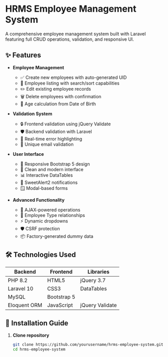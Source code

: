 # HRMS Employee Management System

A comprehensive employee management system built with Laravel featuring full CRUD operations, validation, and responsive UI.

## ✨ Features

- **Employee Management**
  - ✅ Create new employees with auto-generated UID
  - 📄 Employee listing with search/sort capabilities
  - ✏️ Edit existing employee records
  - 🗑️ Delete employees with confirmation
  - 📅 Age calculation from Date of Birth

- **Validation System**
  - 🔒 Frontend validation using jQuery Validate
  - 🛡️ Backend validation with Laravel
  - 🚨 Real-time error highlighting
  - 📧 Unique email validation

- **User Interface**
  - 📱 Responsive Bootstrap 5 design
  - 🎨 Clean and modern interface
  - 📊 Interactive DataTables
  - 💬 SweetAlert2 notifications
  - 🪟 Modal-based forms

- **Advanced Functionality**
  - 🔄 AJAX-powered operations
  - 🤝 Employee Type relationships
  - ⚡ Dynamic dropdowns
  - 🛡️ CSRF protection
  - 📦 Factory-generated dummy data

## 🛠️ Technologies Used

**Backend** | **Frontend** | **Libraries**
------------ | ------------- | -------------
PHP 8.2 | HTML5 | jQuery 3.7
Laravel 10 | CSS3 | DataTables
MySQL | Bootstrap 5 | 
Eloquent ORM | JavaScript | jQuery Validate

## 🚀 Installation Guide

1. **Clone repository**
   ```bash
   git clone https://github.com/yourusername/hrms-employee-system.git
   cd hrms-employee-system
